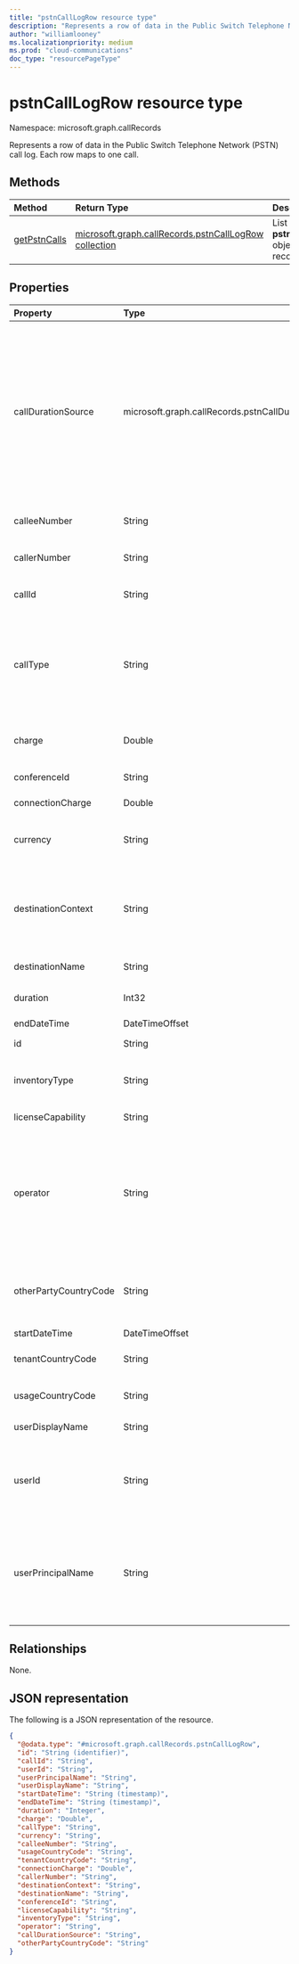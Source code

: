 ```yaml
---
title: "pstnCallLogRow resource type"
description: "Represents a row of data in the Public Switch Telephone Network (PSTN) call log."
author: "williamlooney"
ms.localizationpriority: medium
ms.prod: "cloud-communications"
doc_type: "resourcePageType"
---
```


# pstnCallLogRow resource type

Namespace: microsoft.graph.callRecords

Represents a row of data in the Public Switch Telephone Network (PSTN) call log. Each row maps to one call.

## Methods

| Method       | Return Type | Description |
|:-------------|:------------|:------------|
| [getPstnCalls](../api/callrecords-callrecord-getpstncalls.md) | [microsoft.graph.callRecords.pstnCallLogRow collection](callrecords-pstncalllogrow.md) | List **pstnCallLogRow** objects in a call record. |

## Properties

|Property|Type|Description|
|:---|:---|:---|
|callDurationSource|microsoft.graph.callRecords.pstnCallDurationSource|The source of the call duration data. If the call uses a third-party telecommunications operator via the Operator Connect Program, the operator may provide their own call duration data. In this case, the property value is `operator`. Otherwise, the value is `microsoft`.|
|calleeNumber|String|Number of the user or bot who received the call ([E.164](https://en.wikipedia.org/wiki/E.164)).|
|callerNumber|String|Number of the user or bot who made the call ([E.164](https://en.wikipedia.org/wiki/E.164)).|
|callId|String|Call identifier. Not guaranteed to be unique.|
|callType|String|Whether the call was a PSTN outbound or inbound call and the type of call such as a call placed by a user or an audio conference.|
|charge|Double|Amount of money or cost of the call that is charged to your account.|
|conferenceId|String|ID of the audio conference.|
|connectionCharge|Double|Connection fee price.|
|currency|String|Type of currency used to calculate the cost of the call ([ISO 4217](https://en.wikipedia.org/wiki/ISO_4217)).|
|destinationContext|String|Whether the call was `Domestic` (within a country or region) or `International` (outside a country or region) based on the user's location.|
|destinationName|String|Country or region dialed.|
|duration|Int32|How long the call was connected, in seconds.|
|endDateTime|DateTimeOffset|Call end time.|
|id|String|Unique call identifier (GUID).|
|inventoryType|String|User's phone number type, such as a service of toll-free number.|
|licenseCapability|String|The license used for the call.|
|operator|String|The telecommunications operator which provided PSTN services for this call. This may be Microsoft, or it may be a third-party operator via the [Operator Connect Program](https://techcommunity.microsoft.com/t5/microsoft-teams-blog/introducing-operator-connect-and-more-teams-calling-updates/ba-p/2176398).|
|otherPartyCountryCode|String|Country code of the caller in case of incoming call or callee in case of outgoing call ([ISO 3166-1 alpha-2](https://en.wikipedia.org/wiki/ISO_3166-1_alpha-2)).|
|startDateTime|DateTimeOffset|Call start time.|
|tenantCountryCode|String|Country code of the tenant ([ISO 3166-1 alpha-2](https://en.wikipedia.org/wiki/ISO_3166-1_alpha-2)).|
|usageCountryCode|String|Country code of the user ([ISO 3166-1 alpha-2](https://en.wikipedia.org/wiki/ISO_3166-1_alpha-2)).|
|userDisplayName|String|Display name of the user.|
|userId|String|Calling user's ID in Graph (GUID). This and other user info will be null/empty for bot call types (ucap_in, ucap_out).|
|userPrincipalName|String|UserPrincipalName (sign-in name) in Azure Active Directory. This is usually the same as user's SIP Address, and can be same as user's e-mail address.|

## Relationships

None.

## JSON representation

The following is a JSON representation of the resource.

<!-- {
  "blockType": "resource",
  "@odata.type": "microsoft.graph.callRecords.pstnCallLogRow",
  "keyProperty": "id"
}
-->

``` json
{
  "@odata.type": "#microsoft.graph.callRecords.pstnCallLogRow",
  "id": "String (identifier)",
  "callId": "String",
  "userId": "String",
  "userPrincipalName": "String",
  "userDisplayName": "String",
  "startDateTime": "String (timestamp)",
  "endDateTime": "String (timestamp)",
  "duration": "Integer",
  "charge": "Double",
  "callType": "String",
  "currency": "String",
  "calleeNumber": "String",
  "usageCountryCode": "String",
  "tenantCountryCode": "String",
  "connectionCharge": "Double",
  "callerNumber": "String",
  "destinationContext": "String",
  "destinationName": "String",
  "conferenceId": "String",
  "licenseCapability": "String",
  "inventoryType": "String",
  "operator": "String",
  "callDurationSource": "String",
  "otherPartyCountryCode": "String"
}
```

